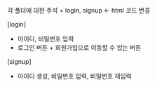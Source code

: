 각 폴더에 대한 주석 + login, signup ← html 코드 변경

[login]
 - 아이디, 비밀번호 입력
 - 로그인 버튼 + 회원가입으로 이동할 수 있는 버튼

[signup]
 - 아이디 생성, 비밀번호 입력, 비밀번호 재입력
